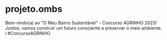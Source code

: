 # projeto.ombs
Bem-vindo(a) ao "O Meu Bairro Sustentável" - Concurso AGRINHO 2023! Juntos, vamos construir um futuro consciente e preservar o meio ambiente. l #ConcursoAGRINHO
